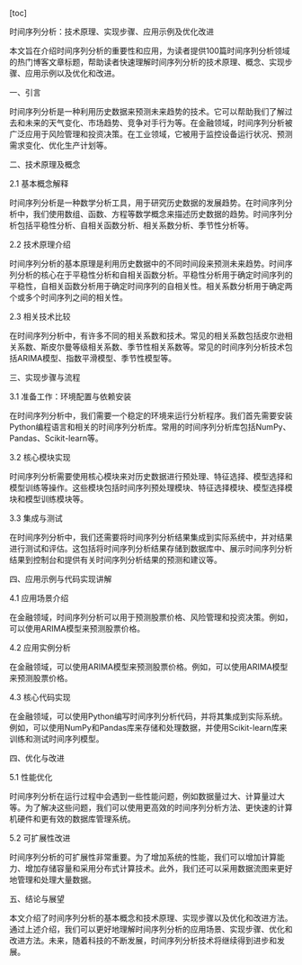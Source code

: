 
[toc]                    
                
                
时间序列分析：技术原理、实现步骤、应用示例及优化改进

本文旨在介绍时间序列分析的重要性和应用，为读者提供100篇时间序列分析领域的热门博客文章标题，帮助读者快速理解时间序列分析的技术原理、概念、实现步骤、应用示例以及优化和改进。

一、引言

时间序列分析是一种利用历史数据来预测未来趋势的技术。它可以帮助我们了解过去和未来的天气变化、市场趋势、竞争对手行为等。在金融领域，时间序列分析被广泛应用于风险管理和投资决策。在工业领域，它被用于监控设备运行状况、预测需求变化、优化生产计划等。

二、技术原理及概念

2.1 基本概念解释

时间序列分析是一种数学分析工具，用于研究历史数据的发展趋势。在时间序列分析中，我们使用数组、函数、方程等数学概念来描述历史数据的趋势。时间序列分析包括平稳性分析、自相关函数分析、相关系数分析、季节性分析等。

2.2 技术原理介绍

时间序列分析的基本原理是利用历史数据中的不同时间段来预测未来趋势。时间序列分析的核心在于平稳性分析和自相关函数分析。平稳性分析用于确定时间序列的平稳性，自相关函数分析用于确定时间序列的自相关性。相关系数分析用于确定两个或多个时间序列之间的相关性。

2.3 相关技术比较

在时间序列分析中，有许多不同的相关系数和技术。常见的相关系数包括皮尔逊相关系数、斯皮尔曼等级相关系数、季节性相关系数等。常见的时间序列分析技术包括ARIMA模型、指数平滑模型、季节性模型等。

三、实现步骤与流程

3.1 准备工作：环境配置与依赖安装

在时间序列分析中，我们需要一个稳定的环境来运行分析程序。我们首先需要安装Python编程语言和相关的时间序列分析库。常用的时间序列分析库包括NumPy、Pandas、Scikit-learn等。

3.2 核心模块实现

时间序列分析需要使用核心模块来对历史数据进行预处理、特征选择、模型选择和模型训练等操作。这些模块包括时间序列预处理模块、特征选择模块、模型选择模块和模型训练模块等。

3.3 集成与测试

在时间序列分析中，我们还需要将时间序列分析结果集成到实际系统中，并对结果进行测试和评估。这包括将时间序列分析结果存储到数据库中、展示时间序列分析结果到控制台和提供有关时间序列分析结果的预测和建议等。

四、应用示例与代码实现讲解

4.1 应用场景介绍

在金融领域，时间序列分析可以用于预测股票价格、风险管理和投资决策。例如，可以使用ARIMA模型来预测股票价格。

4.2 应用实例分析

在金融领域，可以使用ARIMA模型来预测股票价格。例如，可以使用ARIMA模型来预测股票价格。

4.3 核心代码实现

在金融领域，可以使用Python编写时间序列分析代码，并将其集成到实际系统。例如，可以使用NumPy和Pandas库来存储和处理数据，并使用Scikit-learn库来训练和测试时间序列模型。

四、优化与改进

5.1 性能优化

时间序列分析在运行过程中会遇到一些性能问题，例如数据量过大、计算量过大等。为了解决这些问题，我们可以使用更高效的时间序列分析方法、更快速的计算机硬件和更有效的数据库管理系统。

5.2 可扩展性改进

时间序列分析的可扩展性非常重要。为了增加系统的性能，我们可以增加计算能力、增加存储容量和采用分布式计算技术。此外，我们还可以采用数据流图来更好地管理和处理大量数据。

五、结论与展望

本文介绍了时间序列分析的基本概念和技术原理、实现步骤以及优化和改进方法。通过上述介绍，我们可以更好地理解时间序列分析的应用场景、实现步骤、优化和改进方法。未来，随着科技的不断发展，时间序列分析技术将继续得到进步和发展。

